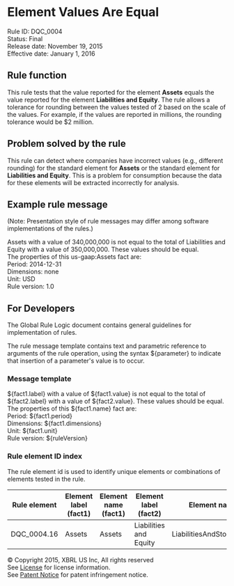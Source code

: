 # Element Values Are Equal  
Rule ID: DQC_0004   
Status: Final  
Release date: November 19, 2015  
Effective date: January 1, 2016

## Rule function

This rule tests that the value reported for the element **Assets** equals the value reported for the element **Liabilities and Equity**.  The rule allows a tolerance for rounding between the values tested of 2 based on the scale of the values. For example, if the values are reported in millions, the rounding tolerance would be $2 million.

## Problem solved by the rule

This rule can detect where companies have incorrect values (e.g., different rounding) for the standard element for **Assets** or the standard element for **Liabilities and Equity**. This is a problem for consumption because the data for these elements will be extracted incorrectly for analysis.  

## Example rule message 
(Note: Presentation style of rule messages may differ among software implementations of the rules.) 

Assets with a value of 340,000,000 is not equal to the total of Liabilities and Equity with a value of 350,000,000.  These values should be equal.   
The properties of this us-gaap:Assets fact are:   
Period: 2014-12-31   
Dimensions: none   
Unit: USD   
Rule version: 1.0

## For Developers

The Global Rule Logic document contains general guidelines for implementation of rules.

The rule message template contains text and parametric reference to arguments of the rule operation, using the syntax ${parameter} to indicate that insertion of a parameter's value is to occur.  

### Message template

${fact1.label} with a value of ${fact1.value} is not equal to the total of ${fact2.label} with a value of ${fact2.value}.  These values should be equal.   
The properties of this ${fact1.name} fact are:  
Period: ${fact1.period}  
Dimensions: ${fact1.dimensions}  
Unit: ${fact1.unit}  
Rule version: ${ruleVersion}        

### Rule element ID index

The rule element id is used to identify unique elements or combinations of elements tested in the rule. 

| Rule element | Element label (fact1) | Element name (fact1) | Element label (fact2) | Element name (fact2) |
| ----- | ----- | ----- | ----- | ----- | 
| DQC_0004.16 | Assets | Assets | Liabilities and Equity | LiabilitiesAndStockholdersEquity |


© Copyright 2015, XBRL US Inc, All rights reserved   
See [License](../../License.md) for license information.  
See [Patent Notice](../../PatentNotice.md) for patent infringement notice.
